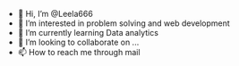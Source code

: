 - 👋 Hi, I’m @Leela666
- 👀 I’m interested in problem solving and web development
- 🌱 I’m currently learning Data analytics
- 💞️ I’m looking to collaborate on ...
- 📫 How to reach me through mail

<!---
Leela666/Leela666 is a ✨ special ✨ repository because its `README.md` (this file) appears on your GitHub profile.
You can click the Preview link to take a look at your changes.
--->
